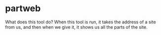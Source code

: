 # partweb
What does this tool do? When this tool is run, it takes the address of a site from us, and then when we give it, it shows us all the parts of the site.
